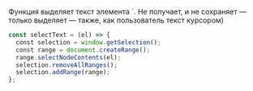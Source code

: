 Функция выделяет текст элемента `. Не получает, и не сохраняет — только выделяет — также, как пользователь текст курсором)

```js
const selectText = (el) => {
  const selection = window.getSelection();
  const range = document.createRange();
  range.selectNodeContents(el);
  selection.removeAllRanges();
  selection.addRange(range);
};
```
